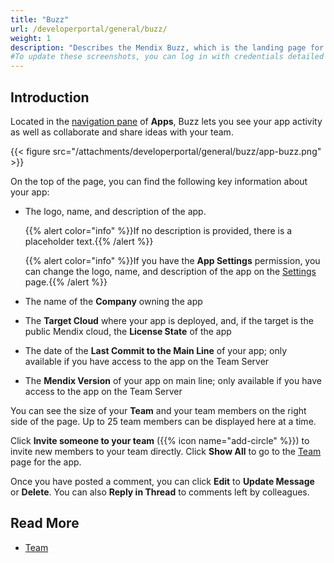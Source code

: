 ```yaml
---
title: "Buzz"
url: /developerportal/general/buzz/
weight: 1
description: "Describes the Mendix Buzz, which is the landing page for working on a Mendix app."
#To update these screenshots, you can log in with credentials detailed in How to Update Screenshots Using Team Apps.
---
```


## Introduction

Located in the [navigation pane](/developerportal/#navigation-pane) of **Apps**, Buzz lets you see your app activity as well as collaborate and share ideas with your team. 

{{< figure src="/attachments/developerportal/general/buzz/app-buzz.png" >}}

On the top of the page, you can find the following key information about your app:

* The logo, name, and description of the app.

    {{% alert color="info" %}}If no description is provided, there is a placeholder text.{{% /alert %}}

    {{% alert color="info" %}}If you have the **App Settings** permission, you can change the logo, name, and description of the app on the [Settings](/developerportal/collaborate/general-settings/) page.{{% /alert %}}

* The name of the **Company** owning the app
* The **Target Cloud** where your app is deployed, and, if the target is the public Mendix cloud, the **License State** of the app
* The date of the **Last Commit to the Main Line** of your app; only available if you have access to the app on the Team Server
* The **Mendix Version** of your app on main line; only available if you have access to the app on the Team Server

You can see the size of your **Team** and your team members on the right side of the page. Up to 25 team members can be displayed here at a time.

Click **Invite someone to your team** ({{% icon name="add-circle" %}}) to invite new members to your team directly. Click **Show All** to go to the [Team](/developerportal/general/team/) page for the app.

Once you have posted a comment, you can click **Edit** to **Update Message** or **Delete**. You can also **Reply in Thread** to comments left by colleagues.

## Read More

* [Team](/developerportal/general/team/)
